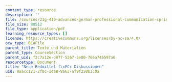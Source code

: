 ```yaml
---
content_type: resource
description: ''
file: /courses/21g-410-advanced-german-professional-communication-spring-2017/8aacc1212f8c14a88663af9f250b2c0a_21G_410s17_W07_M16.pdf
file_size: 80512
file_type: application/pdf
learning_resource_types: []
license: https://creativecommons.org/licenses/by-nc-sa/4.0/
ocw_type: OCWFile
parent_title: Texte und Materialien
parent_type: CourseSection
parent_uid: f2c7a12e-d877-5267-5e80-766a746597a6
resourcetype: Document
title: "Neue Redmittel f\xFCr Diskussionen"
uid: 8aacc121-2f8c-14a8-8663-af9f250b2c0a
---
```


